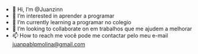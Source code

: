 - 👋 Hi, I’m @Juanzinn
- 👀 I’m interested in aprender a programar
- 🌱 I’m currently learning  a programar no colegio
- 💞️ I’m looking to collaborate on  em trabalhos que me ajudem a melhorar
- 📫 How to reach me  você pode me contactar pelo meu e-mail juanpablpmolina@gmail.com
